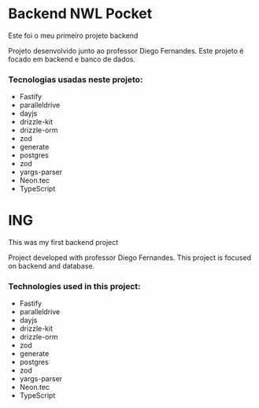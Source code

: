 <h1>Backend NWL Pocket</h1>

<p>Este foi o meu primeiro projeto backend</p>

<p>Projeto desenvolvido junto ao professor Diego Fernandes. Este projeto é focado em backend e banco de dados.</p>

<h3>Tecnologias usadas neste projeto:</h3>

<ul>
  <li>Fastify</li>
  <li>paralleldrive</li>
  <li>dayjs</li>
  <li>drizzle-kit</li>
  <li>drizzle-orm</li>
  <li>zod</li>
  <li>generate</li>
  <li>postgres</li>
  <li>zod</li>
  <li>yargs-parser</li>
  <li>Neon.tec</li>
  <li>TypeScript</li>
</ul>

<h1>ING</h1>

<p>This was my first backend project</p>

<p>Project developed with professor Diego Fernandes. This project is focused on backend and database.</p>

<h3>Technologies used in this project:</h3>

<ul>
  <li>Fastify</li>
  <li>paralleldrive</li>
  <li>dayjs</li>
  <li>drizzle-kit</li>
  <li>drizzle-orm</li>
  <li>zod</li>
  <li>generate</li>
  <li>postgres</li>
  <li>zod</li>
  <li>yargs-parser</li>
  <li>Neon.tec</li>
  <li>TypeScript</li>
</ul>
